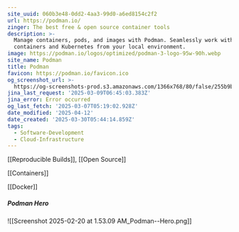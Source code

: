 ```yaml
---
site_uuid: 060b3e48-0dd2-4aa3-99d0-a6ed8154c2f2
url: https://podman.io/
zinger: The best free & open source container tools
description: >-
  Manage containers, pods, and images with Podman. Seamlessly work with
  containers and Kubernetes from your local environment.
image: https://podman.io/logos/optimized/podman-3-logo-95w-90h.webp
site_name: Podman
title: Podman
favicon: https://podman.io/favicon.ico
og_screenshot_url: >-
  https://og-screenshots-prod.s3.amazonaws.com/1366x768/80/false/255b9b3e474ff813ab119926b4055817b6e88a6a91b49d85ce261dedbfeaec36.jpeg
jina_last_request: '2025-03-09T06:45:03.383Z'
jina_error: Error occurred
og_last_fetch: '2025-03-07T05:19:02.928Z'
date_modified: '2025-04-12'
date_created: '2025-03-30T05:44:14.859Z'
tags:
  - Software-Development
  - Cloud-Infrastructure
---
```




























[[Reproducible Builds]], [[Open Source]]

[[Containers]]

[[Docker]]

##### Podman Hero
![[Screenshot 2025-02-20 at 1.53.09 AM_Podman--Hero.png]]
